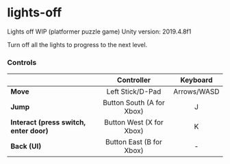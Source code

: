 # lights-off
Lights off WIP (platformer puzzle game)
Unity version: 2019.4.8f1

Turn off all the lights to progress to the next level.

### Controls
|  | Controller | Keyboard |
| - | :---: | :---: |
| **Move** | Left Stick/D-Pad | Arrows/WASD |
| **Jump** | Button South (A for Xbox) | J |
| **Interact (press switch, enter door)** | Button West (X for Xbox) | K |
| **Back (UI)** | Button East (B for Xbox) | - |
